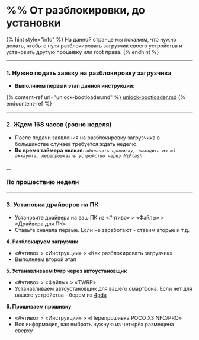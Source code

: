 # %% От разблокировки, до установки

{% hint style="info" %}
На данной странце мы покажем, что нужно делать, чтобы с нуля разблокировать загрузчик своего устройства и установить другую прошивку или root права.
{% endhint %}

***

### **1. Нужно подать заявку на разблокировку загрузчика**

* **Выполняем первый этап данной инструкции:**

{% content-ref url="unlock-bootloader.md" %}
[unlock-bootloader.md](unlock-bootloader.md)
{% endcontent-ref %}

****

### **2. Ждем 168 часов (ровно неделя)**

* После подачи заявления на разблокировку загрузчика в большинстве случаев требуется ждать неделю.
* **Во время таймера нельзя**: _`обновлять прошивку, выходить из mi аккаунта, перепрошивать устройство через MiFlash`_

__

### **По прошествию недели**

****

### **3. Установка драйверов на ПК**

* Установите драйвера на ваш ПК из «#чтиво» > «Файлы» > «Драйвера для ПК»
* Ставьте сначала первые. Если не заработают - ставим вторые и т.д.



**4. Разблокируем загрузчик**

* «#чтиво» > «Инструкции» > «Как разблокировать загрузчик»
* Выполняем второй этап



**5. Устанавливаем twrp через автоустановщик**

* «#чтиво» > «Файлы» > «TWRP»
* Устанавливаем автоустановщик для вашего смартфона. Если нет для вашего устройства - берем из [4pda](https://4pda.to)



**6. Прошиваем прошивку**

* «#чтиво» > «Инструкции» > «Перепрошивка POCO X3 NFC/PRO»
* Вся информация, как выбрать нужную из четырёх размещена сверху
